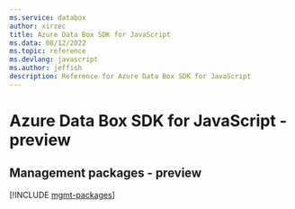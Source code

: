 ```yaml
---
ms.service: databox
author: xirzec
title: Azure Data Box SDK for JavaScript
ms.data: 08/12/2022
ms.topic: reference
ms.devlang: javascript
ms.author: jeffish
description: Reference for Azure Data Box SDK for JavaScript
---
```

# Azure Data Box SDK for JavaScript - preview

## Management packages - preview
[!INCLUDE [mgmt-packages](data-box-mgmt-index.md)]